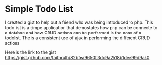 # Simple Todo List

I created a gist to help out a friend who was being introduced to php.
This todo list is a simpe application that demostates how php can be connecte to a databse and how CRUD actions can be performed in the case of a todolist.
The is a consistent use of ajax in performing the different CRUD actions

Here is the link to the gist https://gist.github.com/faithruth/82bfea9650b3dc9a2518b1dee99d9a50
